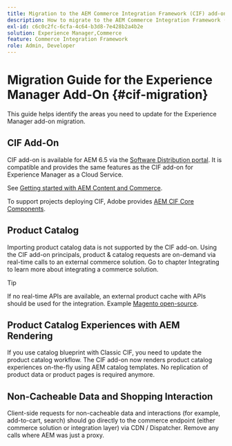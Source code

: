 ```yaml
---
title: Migration to the AEM Commerce Integration Framework (CIF) add-on
description: How to migrate to the AEM Commerce Integration Framework (CIF) add-on from an old version.
exl-id: c6c0c2fc-6cfa-4c64-b3d8-7e428b2a4b2e
solution: Experience Manager,Commerce
feature: Commerce Integration Framework
role: Admin, Developer
---
```

# Migration Guide for the Experience Manager Add-On {#cif-migration}

This guide helps identify the areas you need to update for the Experience Manager add-on migration.

## CIF Add-On

CIF add-on is available for AEM 6.5 via the [Software Distribution portal](https://experience.adobe.com/#/downloads/content/software-distribution/en/aem.html?fulltext=commerce*&2_group.propertyvalues.property=.%2Fjcr%3Acontent%2Fmetadata%2Fdc%3Aversion&2_group.propertyvalues.operation=equals&2_group.propertyvalues.0_values=target-version%3Aaem%2F6-5&orderby=%40jcr%3Acontent%2Fjcr%3AlastModified&orderby.sort=desc&layout=list&p.offset=0&p.limit=16). It is compatible and provides the same features as the CIF add-on for Experience Manager as a Cloud Service.

See [Getting started with AEM Content and Commerce](getting-started.md).

To support projects deploying CIF, Adobe provides [AEM CIF Core Components](https://github.com/adobe/aem-core-cif-components).

## Product Catalog

Importing product catalog data is not supported by the CIF add-on. Using the CIF add-on principals, product & catalog requests are on-demand via real-time calls to an external commerce solution. Go to chapter Integrating to learn more about integrating a commerce solution.

>[!TIP]
>
>If no real-time APIs are available, an external product cache with APIs should be used for the integration. Example [Magento open-source](https://business.adobe.com/products/magento/open-source.html).

## Product Catalog Experiences with AEM Rendering

If you use catalog blueprint with Classic CIF, you need to update the product catalog workflow. The CIF add-on now renders product catalog experiences on-the-fly using AEM catalog templates. No replication of product data or product pages is required anymore.

## Non-Cacheable Data and Shopping Interaction

Client-side requests for non-cacheable data and interactions (for example, add-to-cart, search) should go directly to the commerce endpoint (either commerce solution or integration layer) via CDN / Dispatcher. Remove any calls where AEM was just a proxy.
